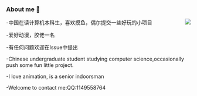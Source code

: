 ### About me 👋
<a href="#">
<img align="right" src="https://github-readme-stats.vercel.app/api?username=farewell12345&show_icons=true&hide_border=true&icon_color=434343&title_color=a4a4a4">
</a>
-中国在读计算机本科生，喜欢摸鱼，偶尔提交一些好玩的小项目

-爱好动漫，胶佬一名

-有任何问题欢迎在Issue中提出

-Chinese undergraduate student studying computer science,occasionally push some fun little project.

-I love animation, is a senior indoorsman
  
-Welcome to contact me:QQ:1149558764




